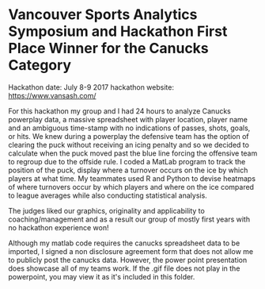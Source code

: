 # Vancouver Sports Analytics Symposium and Hackathon First Place Winner for the Canucks Category

   Hackathon date: July 8-9 2017 
   hackathon website: https://www.vansash.com/

For this hackathon my group and I had 24 hours to analyze Canucks powerplay data, 
a massive spreadsheet with player location, player name and an ambiguous time-stamp 
with no indications of passes, shots, goals, or hits. We knew during a powerplay the 
defensive team has the option of clearing the puck without receiving an icing penalty 
and so we decided to calculate when the puck moved past the blue line forcing the 
offensive team to regroup due to the offside rule. I coded a MatLab program to track 
the position of the puck, display where a turnover occurs on the ice by which players 
at what time. My teammates used R and Python to devise heatmaps of where turnovers 
occur by which players and where on the ice compared to league averages while also 
conducting statistical analysis. 

The judges liked our graphics, originality and applicability to coaching/management 
and as a result our group of mostly first years with no hackathon experience won!

Although my matlab code requires the canucks spreadsheet data to be imported, I signed
a non disclosure agreement form that does not allow me to publicly post the canucks 
data. However, the power point presentation does showcase all of my teams work. If the 
.gif file does not play in the powerpoint, you may view it as it's included in this 
folder.

